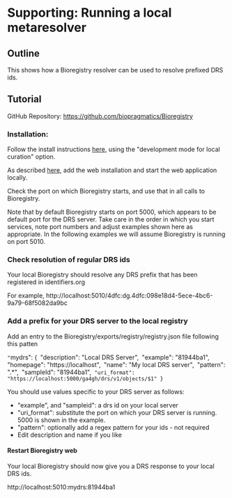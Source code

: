 # Supporting: Running a local metaresolver

## Outline

This shows how a Bioregistry resolver can be used to resolve prefixed DRS ids.

## Tutorial

GitHub Repository: https://github.com/biopragmatics/Bioregistry

### **Installation:**

Follow the install instructions [here](https://github.com/biopragmatics/Bioregistry#-installation), using the "development mode for local curation" option.

 As described [here](https://github.com/biopragmatics/Bioregistry#%EF%B8%8F-resolver-app), add the web installation and start the web application locally.

Check the port on which Bioregistry starts, and use that in all calls to Bioregistry.

Note that by default Bioregistry starts on port 5000, which appears to be default port for the DRS server. Take care in the order in which you start services, note port numbers and adjust examples shown here as appropriate. In the following examples we will assume Bioregistry is running on port 5010.

### **Check resolution of regular DRS ids**

Your local Bioregistry should resolve any DRS prefix that has been registered in identifiers.org

For example, http://localhost:5010/4dfc:dg.4dfc:098e18d4-5ece-4bc6-9a79-68f5082da9bc

### Add a prefix for your DRS server to the local registry

Add an entry to the Bioregistry/exports/registry/registry.json file following this patten

 `"`mydrs": {`
   `"description": "Local DRS Server",`
   `"example": "81944ba1",`
   `"homepage": "https://localhost",`
   `"name": "My local DRS server",`
   `"pattern": ".*",`
   `"sampleId": "81944ba1",`
   "uri_format": "https://localhost:5000/ga4gh/drs/v1/objects/$1" }`

You should use values specific to your DRS server as follows:

- "example", and "sampleid": a drs id on your local server
- "uri_format": substitute the port on which your DRS server is running. 5000 is shown in the example. 
- "pattern": optionally add a regex pattern for your ids - not required
- Edit description and name if you like

#### Restart Bioregistry web

Your local Bioregistry should now give you a DRS response to your local DRS ids.  

http://localhost:5010:mydrs:81944ba1



